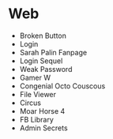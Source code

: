 # Web

* Broken Button
* Login
* Sarah Palin Fanpage
* Login Sequel
* Weak Password 
* Gamer W
* Congenial Octo Couscous
* File Viewer
* Circus
* Moar Horse 4
* FB Library
* Admin Secrets